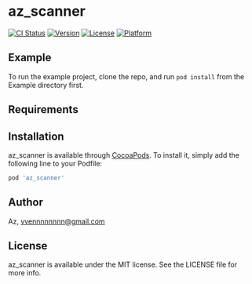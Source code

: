 # az_scanner

[![CI Status](https://img.shields.io/travis/Az/az_scanner.svg?style=flat)](https://travis-ci.org/Az/az_scanner)
[![Version](https://img.shields.io/cocoapods/v/az_scanner.svg?style=flat)](https://cocoapods.org/pods/az_scanner)
[![License](https://img.shields.io/cocoapods/l/az_scanner.svg?style=flat)](https://cocoapods.org/pods/az_scanner)
[![Platform](https://img.shields.io/cocoapods/p/az_scanner.svg?style=flat)](https://cocoapods.org/pods/az_scanner)

## Example

To run the example project, clone the repo, and run `pod install` from the Example directory first.

## Requirements

## Installation

az_scanner is available through [CocoaPods](https://cocoapods.org). To install
it, simply add the following line to your Podfile:

```ruby
pod 'az_scanner'
```

## Author

Az, vvennnnnnnn@gmail.com

## License

az_scanner is available under the MIT license. See the LICENSE file for more info.
